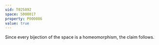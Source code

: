 ```yaml
---
uid: T025892
space: S000017
property: P000086
value: true
---
```


Since every bijection of the space is a homeomorphism, the claim follows.


